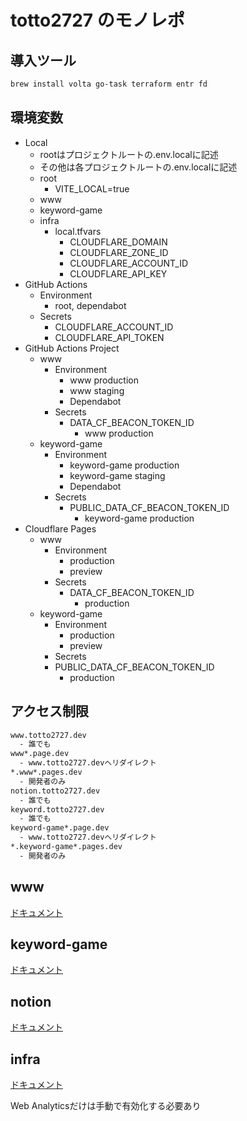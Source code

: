 # totto2727 のモノレポ

## 導入ツール

```bash
brew install volta go-task terraform entr fd
```

## 環境変数

- Local
  - rootはプロジェクトルートの.env.localに記述
  - その他は各プロジェクトルートの.env.localに記述
  - root
    - VITE_LOCAL=true
  - www
  - keyword-game
  - infra
    - local.tfvars
      - CLOUDFLARE_DOMAIN
      - CLOUDFLARE_ZONE_ID
      - CLOUDFLARE_ACCOUNT_ID
      - CLOUDFLARE_API_KEY
- GitHub Actions
  - Environment
    - root, dependabot
  - Secrets
    - CLOUDFLARE_ACCOUNT_ID
    - CLOUDFLARE_API_TOKEN
- GitHub Actions Project
  - www
    - Environment
      - www production
      - www staging
      - Dependabot
    - Secrets
      - DATA_CF_BEACON_TOKEN_ID
        - www production
  - keyword-game
    - Environment
      - keyword-game production
      - keyword-game staging
      - Dependabot
    - Secrets
      - PUBLIC_DATA_CF_BEACON_TOKEN_ID
        - keyword-game production
- Cloudflare Pages
  - www
    - Environment
      - production
      - preview
    - Secrets
      - DATA_CF_BEACON_TOKEN_ID
        - production
  - keyword-game
    - Environment
      - production
      - preview
    - Secrets
    - PUBLIC_DATA_CF_BEACON_TOKEN_ID
      - production

## アクセス制限

```txt
www.totto2727.dev
  - 誰でも
www*.page.dev
  - www.totto2727.devへリダイレクト
*.www*.pages.dev
  - 開発者のみ
notion.totto2727.dev
  - 誰でも
keyword.totto2727.dev
  - 誰でも
keyword-game*.page.dev
  - www.totto2727.devへリダイレクト
*.keyword-game*.pages.dev
  - 開発者のみ
```

## www

[ドキュメント](./docs/www.md)

## keyword-game

[ドキュメント](./docs/keyword-game.md)

## notion

[ドキュメント](./docs/notion.md)

## infra

[ドキュメント](./docs/infra.md)

Web Analyticsだけは手動で有効化する必要あり
